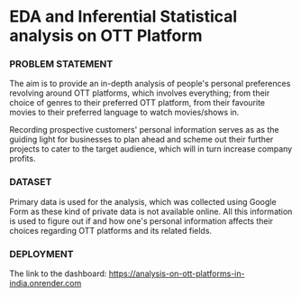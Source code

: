 # EDA and Inferential Statistical analysis on OTT Platform

### PROBLEM STATEMENT

The aim is to provide an in-depth analysis of people's personal preferences revolving around OTT platforms, which involves everything; from their choice of genres to their preferred OTT platform, from their favourite movies to their preferred language to watch movies/shows in.

Recording prospective customers' personal information serves as as the guiding light for businesses to plan ahead and scheme out their further projects to cater to the target audience, which will in turn increase company profits.

### DATASET

Primary data is used for the analysis, which was collected using Google Form as these kind of private data is not available online.
All this information is used to figure out if and how one's personal information affects their choices regarding OTT platforms and its related fields.


### DEPLOYMENT

The link to the dashboard: https://analysis-on-ott-platforms-in-india.onrender.com
